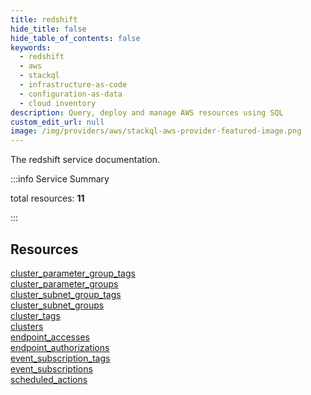 ```yaml
---
title: redshift
hide_title: false
hide_table_of_contents: false
keywords:
  - redshift
  - aws
  - stackql
  - infrastructure-as-code
  - configuration-as-data
  - cloud inventory
description: Query, deploy and manage AWS resources using SQL
custom_edit_url: null
image: /img/providers/aws/stackql-aws-provider-featured-image.png
---
```


The redshift service documentation.

:::info Service Summary

<div class="row">
<div class="providerDocColumn">
<span>total resources:&nbsp;<b>11</b></span><br />
</div>
</div>

:::

## Resources
<div class="row">
<div class="providerDocColumn">
<a href="/providers/aws/redshift/cluster_parameter_group_tags/">cluster_parameter_group_tags</a><br />
<a href="/providers/aws/redshift/cluster_parameter_groups/">cluster_parameter_groups</a><br />
<a href="/providers/aws/redshift/cluster_subnet_group_tags/">cluster_subnet_group_tags</a><br />
<a href="/providers/aws/redshift/cluster_subnet_groups/">cluster_subnet_groups</a><br />
<a href="/providers/aws/redshift/cluster_tags/">cluster_tags</a><br />
<a href="/providers/aws/redshift/clusters/">clusters</a>
</div>
<div class="providerDocColumn">
<a href="/providers/aws/redshift/endpoint_accesses/">endpoint_accesses</a><br />
<a href="/providers/aws/redshift/endpoint_authorizations/">endpoint_authorizations</a><br />
<a href="/providers/aws/redshift/event_subscription_tags/">event_subscription_tags</a><br />
<a href="/providers/aws/redshift/event_subscriptions/">event_subscriptions</a><br />
<a href="/providers/aws/redshift/scheduled_actions/">scheduled_actions</a>
</div>
</div>